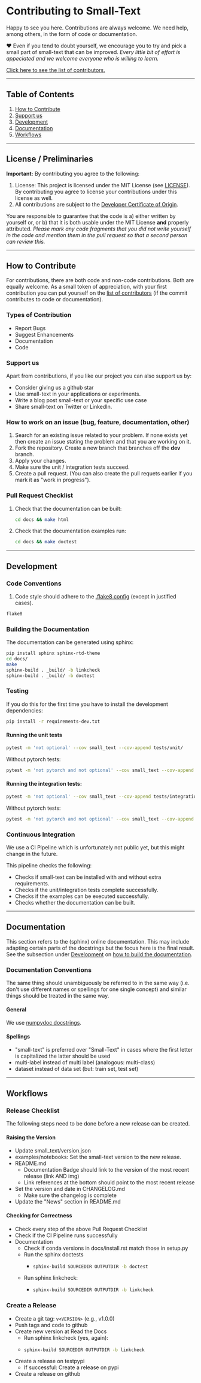 # Contributing to Small-Text

Happy to see you here. Contributions are always welcome. We need help, among others, 
in the form of code or documentation.

❤️ Even if you tend to doubt yourself, we encourage you to try and pick a small part 
of small-text that can be improved.
*Every little bit of effort is appeciated and we welcome everyone who is willing to learn.*

[Click here to see the list of contributors.](CONTRIBUTORS.md)

---

## Table of Contents

1. [How to Contribute](#how-to-contribute)
2. [Support us](#support-us)
3. [Development](#development)
4. [Documentation](#documentation)
5. [Workflows](#workflows)

---

## License / Preliminaries

**Important:** By contributing you agree to the following:

1. License: This project is licensed under the MIT License (see [LICENSE](LICENSE)).
    By contributing you agree to license your contributions under this license as well.
2. All contributions are subject to the [Developer Certificate of Origin](DCO.md).

You are responsible to guarantee that the code is a) either written by yourself or,
or b) that it is both usable under the MIT License **and** properly attributed.
*Please mark any code fragments that you did not write yourself in the code and mention them in 
the pull request so that a second person can review this.*

---

## How to Contribute

For contributions, there are both code and non-code contributions. Both are equally welcome.
As a small token of appreciation, with your first contribution you can put yourself on the [list of contributors](CONTRIBUTORS.md)
(if the commit contributes to code or documentation).

### Types of Contribution

- Report Bugs
- Suggest Enhancements
- Documentation
- Code

### Support us

Apart from contributions, if you like our project you can also support us by:

- Consider giving us a github star
- Use small-text in your applications or experiments.
- Write a blog post small-text or your specific use case
- Share small-text on Twitter or LinkedIn.

### How to work on an issue (bug, feature, documentation, other)
 
1. Search for an existing issue related to your problem.
   If none exists yet then create an issue stating the problem and that you are working on it.
2. Fork the repository. Create a new branch that branches off the **dev** branch.
3. Apply your changes.
4. Make sure the unit / integration tests succeed.
5. Create a pull request. (You can also create the pull requets earlier if you mark it as "work in progress").

### Pull Request Checklist

1. Check that the documentation can be built:

    ```bash
    cd docs && make html
    ```

2. Check that the documentation examples run:
    
    ```bash
    cd docs && make doctest
    ```

---

## Development

### Code Conventions

1. Code style should adhere to the [.flake8 config](.flake8) (except in justified cases).

```bash
flake8
```

### Building the Documentation

The documentation can be generated using sphinx:

```bash
pip install sphinx sphinx-rtd-theme
cd docs/
make
sphinx-build . _build/ -b linkcheck
sphinx-build . _build/ -b doctest
```

### Testing

If you do this for the first time you have to install the development dependencies:

```bash
pip install -r requirements-dev.txt
```

#### Running the unit tests

```bash
pytest -m 'not optional' --cov small_text --cov-append tests/unit/
```

Without pytorch tests:

```bash
pytest -m 'not pytorch and not optional' --cov small_text --cov-append tests/unit/
```

#### Running the integration tests:

```bash
pytest -m 'not optional' --cov small_text --cov-append tests/integration
```

Without pytorch tests:

```bash
pytest -m 'not pytorch and not optional' --cov small_text --cov-append tests/integration
```

### Continuous Integration

We use a CI Pipeline which is unfortunately not public yet, but this might change in the future.

This pipeline checks the following:
- Checks if small-text can be installed with and without extra requirements.
- Checks if the unit/integration tests complete successfully.
- Checks if the examples can be executed successfully.
- Checks whether the documentation can be built.

---

## Documentation

This section refers to the (sphinx) online documentation. 
This may include adapting certain parts of the docstrings but the focus here is the final result.
See the subsection under [Development](#development) on [how to build the documentation](#building-the-documentation).

### Documentation Conventions

The same thing should unambiguously be referred to in the same way 
(i.e. don't use different names or spellings for one single concept) and similar things should be treated in the same way.

#### General

We use [numpydoc docstrings](https://numpydoc.readthedocs.io/en/latest/format.html).

#### Spellings

- "small-text" is preferred over "Small-Text" in cases where the first letter is capitalized the latter should be used
- multi-label instead of multi label (analogous: multi-class)
- dataset instead of data set (but: train set, test set)

---

## Workflows

### Release Checklist

The following steps need to be done before a new release can be created. 

#### Raising the Version

- Update small_text/version.json
- examples/notebooks: Set the small-text version to the new release.
- README.md
  - Documentation Badge should link to the version of the most recent release (link AND img)
  - Link references at the bottom should point to the most recent release
- Set the version and date in CHANGELOG.md
  - Make sure the changelog is complete
- Update the "News" section in README.md

#### Checking for Correctness

- Check every step of the above Pull Request Checklist
- Check if the CI Pipeline runs successfully
- Documentation
  - Check if conda versions in docs/install.rst match those in setup.py
  - Run the sphinx doctests
    - ```bash
      sphinx-build SOURCEDIR OUTPUTDIR -b doctest
      ```
  - Run sphinx linkcheck:
    - ```bash
      sphinx-build SOURCEDIR OUTPUTDIR -b linkcheck
      ```

### Create a Release

- Create a git tag: `v<VERSION>` (e.g., v1.0.0)
- Push tags and code to github
- Create new version at Read the Docs
  - Run sphinx linkcheck (yes, again):
  - ```bash
    sphinx-build SOURCEDIR OUTPUTDIR -b linkcheck
    ```
- Create a release on testpypi
  - If successful: Create a release on pypi
- Create a release on github
